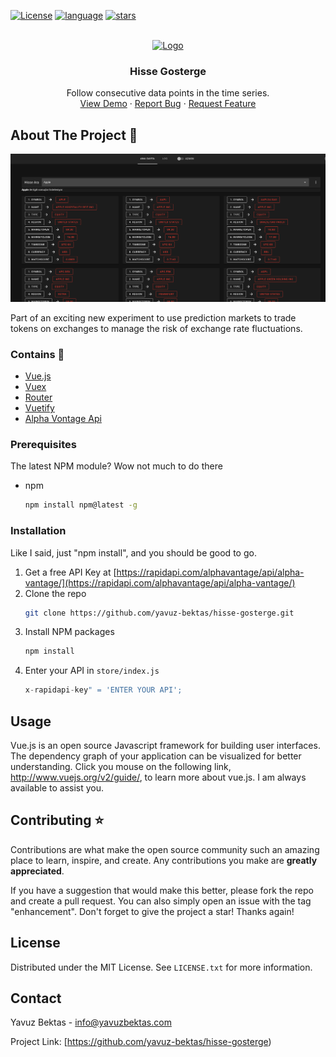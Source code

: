 <div id="top"></div>

[![License](https://img.shields.io/badge/license-MIT-green)](./LICENSE)
[![language](https://img.shields.io/github/languages/top/yavuz-bektas/hisse-gosterge)](./language)
[![stars](https://img.shields.io/github/stars/yavuz-bektas/hisse-gosterge?style=social)](./stars)

<!-- PROJECT LOGO -->
<br />
<div align="center">
  <a href="https://github.com/yavuz-bektas/hisse-gosterge/">
    <img src="https://upload.wikimedia.org/wikipedia/commons/thumb/9/95/Vue.js_Logo_2.svg/1200px-Vue.js_Logo_2.svg.png" alt="Logo" width="80" height="80">
  </a>

  <h3 align="center">Hisse Gosterge</h3>

  <p align="center">
    Follow consecutive data points in the time series.
    <br />
    <a href="http://3.16.214.155/">View Demo</a>
    ·
    <a href="https://github.com/yavuz-bektas/hisse-gosterge/issues">Report Bug</a>
    ·
    <a href="https://github.com/yavuz-bektas/hisse-gosterge/issues">Request Feature</a>
  </p>
</div>



## About The Project :dash:

![Dash](/src/assets/home.png)

Part of an exciting new experiment to use prediction markets to trade tokens on exchanges to manage the risk of exchange rate fluctuations.


### Contains :rocket:

* [Vue.js](https://vuejs.org/)
* [Vuex](https://vuex.vuejs.org/)
* [Router](https://router.vuejs.org/)
* [Vuetify](https://vuetifyjs.com/)
* [Alpha Vontage Api](https://rapidapi.com/alphavantage/api/alpha-vantage/)


### Prerequisites
The latest NPM module? Wow not much to do there

* npm
  ```sh
  npm install npm@latest -g
  ```

### Installation

Like I said, just "npm install", and you should be good to go.

1. Get a free API Key at [https://rapidapi.com/alphavantage/api/alpha-vantage/](https://rapidapi.com/alphavantage/api/alpha-vantage/)
2. Clone the repo
   ```sh
   git clone https://github.com/yavuz-bektas/hisse-gosterge.git
   ```
3. Install NPM packages
   ```sh
   npm install
   ```
4. Enter your API in `store/index.js`
   ```js
   x-rapidapi-key" = 'ENTER YOUR API';
   ```


## Usage

Vue.js is an open source Javascript framework for building user interfaces. The dependency graph of your application can be visualized for better understanding. Click you mouse on the following link, http://www.vuejs.org/v2/guide/, to learn more about vue.js. I am always available to assist you.


<!-- CONTRIBUTING --> 
## Contributing :star:

Contributions are what make the open source community such an amazing place to learn, inspire, and create. Any contributions you make are **greatly appreciated**.

If you have a suggestion that would make this better, please fork the repo and create a pull request. You can also simply open an issue with the tag "enhancement".
Don't forget to give the project a star! Thanks again!



<!-- LICENSE -->
## License

Distributed under the MIT License. See `LICENSE.txt` for more information.


<!-- CONTACT -->
## Contact

Yavuz Bektas - info@yavuzbektas.com

Project Link: [https://github.com/yavuz-bektas/hisse-gosterge)


